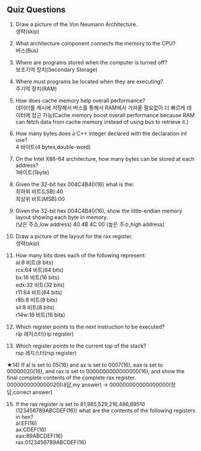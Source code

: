 ## Quiz Questions

1. Draw a picture of the Von Neumann Architecture.  
생략(skip)

2) What architecture component connects the memory to the CPU?  
버스(Bus)

3) Where are programs stored when the computer is turned off?  
보조기억 장치(Secondary Storage)

4) Where must programs be located when they are executing?  
주기억 장치(RAM)

5) How does cache memory help overall performance?  
데이터를 캐시에 저장해서 버스를 통해서 RAM에서 가져올 필요없이 더 빠르게 데이터에 접근 가능(Cache memory boost overall performance because RAM can fetch data from cache memory instead of using bus to retrieve it.)

6) How many bytes does a C++ integer declared with the declaration int use?  
4 바이트(4 bytes,double-word)

7) On the Intel X86-64 architecture, how many bytes can be stored at each address?  
1바이트(1byte)

8) Given the 32-bit hex 004C4B40(16) what is the:  
최하위 비트(LSB):40   
최상위 비트(MSB):00

9) Given the 32-bit hex 004C4B40(16), show the little-endian memory layout showing each byte in memory.  
(낮은 주소,low address) 40 4B 4C 00 (높은 주소,high address)

10) Draw a picture of the layout for the rax register.  
생략(skip)

11) How many bits does each of the following represent:  
al:8 비트(8 bits)     
rcx:64 비트(64 bits)  
bx:16 비트(16 bits)  
edx:32 비트(32 bits)  
r11:64 비트(64 bits)  
r8b:8 비트(8 bits)  
sil:8 비트(8 bits)  
r14w:16 비트(16 bits)  

12) Which register points to the next instruction to be executed?  
rip 레지스터(rip register)

13) Which register points to the current top of the stack?  
rsp 레지스터(rsp register)

★14) If al is set to 05(16) and ax is set to 0007(16), eax is set to 00000020(16), and rax is set to 0000000000000000(16), and show the final complete contents of the complete rax register.  
0000000000000020(내답,my answer) -> 000000000000000000(정답,correct answer)

15) If the rax register is set to 81,985,529,216,486,89510 (123456789ABCDEF(16))
what are the contents of the following registers in hex?  
al:EF(16)  
ax:CDEF(16)  
eax:89ABCDEF(16)  
rax:0123456789ABCDEF(16)  
